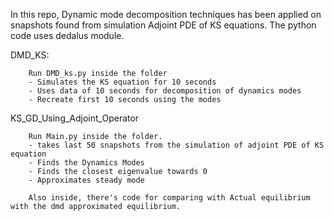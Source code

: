 In this repo, Dynamic mode decomposition techniques has been applied on snapshots found from simulation Adjoint PDE of KS equations. The python code uses dedalus module.

DMD_KS:   

        Run DMD_ks.py inside the folder
        - Simulates the KS equation for 10 seconds
        - Uses data of 10 seconds for decomposition of dynamics modes
        - Recreate first 10 seconds using the modes
        

KS_GD_Using_Adjoint_Operator

        Run Main.py inside the folder.
        - takes last 50 snapshots from the simulation of adjoint PDE of KS equation
        - Finds the Dynamics Modes
        - Finds the closest eigenvalue towards 0
        - Approximates steady mode

        Also inside, there's code for comparing with Actual equilibrium with the dmd approximated equilibrium.
        
